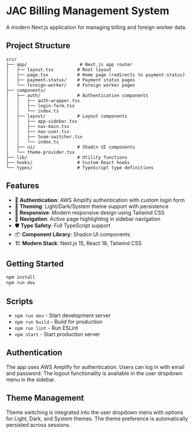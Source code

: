 # JAC Billing Management System

A modern Next.js application for managing billing and foreign worker data.

## Project Structure

```
src/
├── app/                    # Next.js app router
│   ├── layout.tsx         # Root layout
│   ├── page.tsx           # Home page (redirects to payment-status)
│   ├── payment-status/    # Payment status pages
│   └── foreign-worker/    # Foreign worker pages
├── components/
│   ├── auth/              # Authentication components
│   │   ├── auth-wrapper.tsx
│   │   ├── login-form.tsx
│   │   └── index.ts
│   ├── layout/            # Layout components
│   │   ├── app-sidebar.tsx
│   │   ├── nav-main.tsx
│   │   ├── nav-user.tsx
│   │   ├── team-switcher.tsx
│   │   └── index.ts
│   ├── ui/                # Shadcn UI components
│   └── theme-provider.tsx
├── lib/                   # Utility functions
├── hooks/                 # Custom React hooks
└── types/                 # TypeScript type definitions
```

## Features

- 🔐 **Authentication**: AWS Amplify authentication with custom login form
- 🎨 **Theming**: Light/Dark/System theme support with persistence
- 📱 **Responsive**: Modern responsive design using Tailwind CSS
- 🎯 **Navigation**: Active page highlighting in sidebar navigation
- 🛡️ **Type Safety**: Full TypeScript support
- 📦 **Component Library**: Shadcn UI components
- 🏗️ **Modern Stack**: Next.js 15, React 18, Tailwind CSS

## Getting Started

```bash
npm install
npm run dev
```

## Scripts

- `npm run dev` - Start development server
- `npm run build` - Build for production
- `npm run lint` - Run ESLint
- `npm start` - Start production server

## Authentication

The app uses AWS Amplify for authentication. Users can log in with email and password. The logout functionality is available in the user dropdown menu in the sidebar.

## Theme Management

Theme switching is integrated into the user dropdown menu with options for Light, Dark, and System themes. The theme preference is automatically persisted across sessions.
